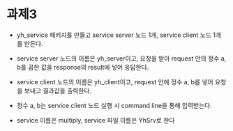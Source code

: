 # 과제3

- yh_service 패키지를 만들고 service server 노드 1개,       service client 노드 1개를 만든다.

- service server 노드의 이름은 yh_server이고, 요청을 받아 request 안의 정수 a, b를 곱한 값을 response의 result에 넣어 응답한다.

- service client 노드의 이름은 yh_client이고, request 안에 정수 a, b를 넣어 요청을 보내고 결과값을 출력한다.

- 정수 a, b는 service client 노드 실행 시 command line을 통해 입력받는다.

- service 이름은 multiply, service 파일 이름은 YhSrv로 한다